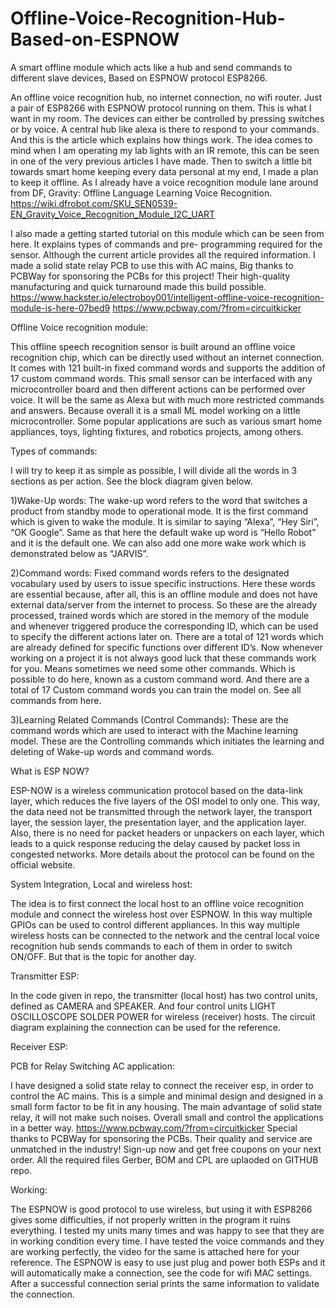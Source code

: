 # Offline-Voice-Recognition-Hub-Based-on-ESPNOW
A smart offline module which acts like a hub and send commands to different slave devices, Based on ESPNOW protocol ESP8266.

An offline voice recognition hub, no internet connection, no wifi router. Just a pair of ESP8266 with ESPNOW protocol running on them. This is what I want in my room. The devices can either be controlled by pressing switches or by voice. A central hub like alexa is there to respond to your commands. And this is the article which explains how things work. The idea comes to mind when I am operating my lab lights with an IR remote, this can be seen in one of the very previous articles I have made. Then to switch a little bit towards smart home keeping every data personal at my end, I made a plan to keep it offline. As I already have a voice recognition module lane around from DF, Gravity: Offline Language Learning Voice Recognition. 
https://wiki.dfrobot.com/SKU_SEN0539-EN_Gravity_Voice_Recognition_Module_I2C_UART

I also made a getting started tutorial on this module which can be seen from here. It explains types of commands and pre- programming required for the sensor. Although the current article provides all the required information. I made a solid state relay PCB to use this with AC mains, Big thanks to PCBWay for sponsoring the PCBs for this project! Their high-quality manufacturing and quick turnaround made this build possible.
https://www.hackster.io/electroboy001/intelligent-offline-voice-recognition-module-is-here-07bed9
https://www.pcbway.com/?from=circuitkicker

Offline Voice recognition module:

This offline speech recognition sensor is built around an offline voice recognition chip, which can be directly used without an internet connection. It comes with 121 built-in fixed command words and supports the addition of 17 custom command words.
This small sensor can be interfaced with any microcontroller board and then different actions can be performed over voice. It will be the same as Alexa but with much more restricted commands and answers. Because overall it is a small ML model working on a little microcontroller. Some popular applications are such as various smart home appliances, toys, lighting fixtures, and robotics projects, among others.

Types of commands:

I will try to keep it as simple as possible, I will divide all the words in 3 sections as per action. See the block diagram given below.

1)Wake-Up words: The wake-up word refers to the word that switches a product from standby mode to operational mode. It is the first command which is given to wake the module. It is similar to saying “Alexa”, “Hey Siri”, “OK Google”. Same as that here the default wake up word is “Hello Robot” and it is the default one. We can also add one more wake work which is demonstrated below as “JARVIS”.

2)Command words: Fixed command words refers to the designated vocabulary used by users to issue specific instructions. Here these words are essential because, after all, this is an offline module and does not have external data/server from the internet to process. So these are the already processed, trained words which are stored in the memory of the module and whenever triggered produce the corresponding ID, which can be used to specify the different actions later on. There are a total of 121 words which are already defined for specific functions over different ID’s.
Now whenever working on a project it is not always good luck that these commands work for you. Means sometimes we need some other commands. Which is possible to do here, known as a custom command word. And there are a total of 17 Custom command words you can train the model on. See all commands from here.

3)Learning Related Commands (Control Commands): These are the command words which are used to interact with the Machine learning model. These are the Controlling commands which initiates the learning and deleting of Wake-up words and command words.

What is ESP NOW?

ESP-NOW is a wireless communication protocol based on the data-link layer, which reduces the five layers of the OSI model to only one. This way, the data need not be transmitted through the network layer, the transport layer, the session layer, the presentation layer, and the application layer. Also, there is no need for packet headers or unpackers on each layer, which leads to a quick response reducing the delay caused by packet loss in congested networks. More details about the protocol can be found on the official website. 

System Integration, Local and wireless host:

The idea is to first connect the local host to an offline voice recognition module and connect the wireless host over ESPNOW. In this way multiple GPIOs can be used to control different appliances. In this way multiple wireless hosts can be connected to the network and the central local voice recognition hub sends commands to each of them in order to switch ON/OFF. But that is the topic for another day.

Transmitter ESP:

In the code given in repo, the transmitter (local host) has two control units, defined as CAMERA and SPEAKER. And four control units LIGHT OSCILLOSCOPE SOLDER POWER for wireless (receiver) hosts. The circuit diagram explaining the connection can be used for the reference.

Receiver ESP:

PCB for Relay Switching AC application:

I have designed a solid state relay to connect the receiver esp, in order to control the AC mains. This is a simple and minimal design and designed in a small form factor to be fit in any housing. The main advantage of solid state relay, it will not make such noises. Overall small and control the applications in a better way.
https://www.pcbway.com/?from=circuitkicker
Special thanks to PCBWay for sponsoring the PCBs. Their quality and service are unmatched in the industry! Sign-up now and get free coupons on your next order. All the required files Gerber, BOM and CPL are uplaoded on GITHUB repo. 

Working:

The ESPNOW is good protocol to use wireless, but using it with ESP8266 gives some difficulties, if not properly written in the program it ruins everything. I tested my units many times and was happy to see that they are in working condition every time.
I have tested the voice commands and they are working perfectly, the video for the same is attached here for your reference. The ESPNOW is easy to use just plug and power both ESPs and it will automatically make a connection, see the code for wifi MAC settings. After a successful connection serial prints the same information to validate the connection.
